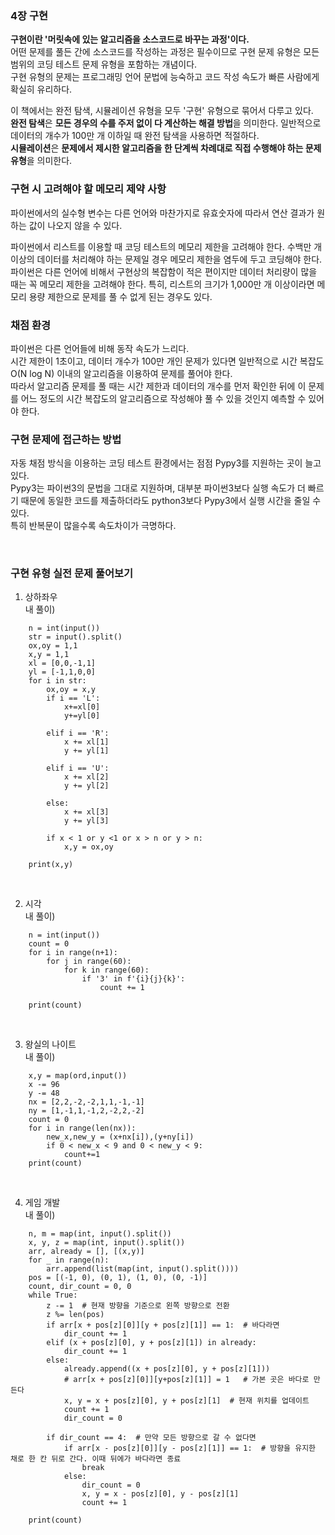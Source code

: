 ### 4장 구현
__구현이란 '머릿속에 있는 알고리즘을 소스코드로 바꾸는 과정'이다.__  
어떤 문제를 풀든 간에 소스코드를 작성하는 과정은 필수이므로 구현 문제 유형은 모든 범위의 코딩 테스트 문제 유형을 포함하는 개념이다.  
구현 유형의 문제는 프로그래밍 언어 문법에 능숙하고 코드 작성 속도가 빠른 사람에게 확실히 유리하다.  

이 책에서는 완전 탐색, 시뮬레이션 유형을 모두 '구현' 유형으로 묶어서 다루고 있다.  
<b>완전 탐색</b>은 <b>모든 경우의 수를 주저 없이 다 계산하는 해결 방법</b>을 의미한다. 일반적으로 데이터의 개수가 100만 개 이하일 때 완전 탐색을 사용하면 적절하다.    
<b>시뮬레이션</b>은 <b>문제에서 제시한 알고리즘을 한 단계씩 차례대로 직접 수행해야 하는 문제 유형</b>을 의미한다.  

### 구현 시 고려해야 할 메모리 제약 사항
파이썬에서의 실수형 변수는 다른 언어와 마찬가지로 유효숫자에 따라서 연산 결과가 원하는 값이 나오지 않을 수 있다.  

파이썬에서 리스트를 이용할 때 코딩 테스트의 메모리 제한을 고려해야 한다. 수백만 개 이상의 데이터를 처리해야 하는 문제일 경우 메모리 제한을 염두에 두고 코딩해야 한다.
파이썬은 다른 언어에 비해서 구현상의 복잡함이 적은 편이지만 데이터 처리량이 많을 때는 꼭 메모리 제한을 고려해야 한다. 특히, 리스트의 크기가 1,000만 개 이상이라면 메모리 용량 제한으로 문제를 풀 수 없게 된는 경우도 있다.

### 채점 환경
파이썬은 다른 언어들에 비해 동작 속도가 느리다.  
시간 제한이 1초이고, 데이터 개수가 100만 개인 문제가 있다면 일반적으로 시간 복잡도 O(N log N) 이내의 알고리즘을 이용하여 문제를 풀어야 한다.  
따라서 알고리즘 문제를 풀 때는 시간 제한과 데이터의 개수를 먼저 확인한 뒤에 이 문제를 어느 정도의 시간 복잡도의 알고리즘으로 작성해야 풀 수 있을 것인지 예측할 수 있어야 한다.  

### 구현 문제에 접근하는 방법
자동 채점 방식을 이용하는 코딩 테스트 환경에서는 점점 Pypy3를 지원하는 곳이 늘고 있다.  
Pypy3는 파이썬3의 문법을 그대로 지원하며, 대부분 파이썬3보다 실행 속도가 더 빠르기 때문에 동일한 코드를 제출하더라도 python3보다 Pypy3에서 실행 시간을 줄일 수 있다.  
특히 반복문이 많을수록 속도차이가 극명하다.  

<br>

### 구현 유형 실전 문제 풀어보기
1. 상하좌우   
내 풀이)
```
    n = int(input())
    str = input().split()
    ox,oy = 1,1
    x,y = 1,1
    xl = [0,0,-1,1]
    yl = [-1,1,0,0]
    for i in str:
        ox,oy = x,y
        if i == 'L':
            x+=xl[0]
            y+=yl[0]
    
        elif i == 'R':
            x += xl[1]
            y += yl[1]
    
        elif i == 'U':
            x += xl[2]
            y += yl[2]
    
        else:
            x += xl[3]
            y += yl[3]
    
        if x < 1 or y <1 or x > n or y > n:
            x,y = ox,oy
    
    print(x,y)
```

<br>

2. 시각    
내 풀이)    
```
    n = int(input())
    count = 0
    for i in range(n+1):
        for j in range(60):
            for k in range(60):
                if '3' in f'{i}{j}{k}':
                    count += 1
    
    print(count)
```

<br>

3. 왕실의 나이트  
내 풀이)
```
    x,y = map(ord,input())
    x -= 96
    y -= 48
    nx = [2,2,-2,-2,1,1,-1,-1]
    ny = [1,-1,1,-1,2,-2,2,-2]
    count = 0
    for i in range(len(nx)):
        new_x,new_y = (x+nx[i]),(y+ny[i])
        if 0 < new_x < 9 and 0 < new_y < 9:
            count+=1
    print(count)
```

<br>

4. 게임 개발  
내 풀이)  
```
    n, m = map(int, input().split())
    x, y, z = map(int, input().split())
    arr, already = [], [(x,y)]
    for _ in range(n):
        arr.append(list(map(int, input().split())))
    pos = [(-1, 0), (0, 1), (1, 0), (0, -1)]
    count, dir_count = 0, 0
    while True:
        z -= 1  # 현재 방향을 기준으로 왼쪽 방향으로 전환
        z %= len(pos)
        if arr[x + pos[z][0]][y + pos[z][1]] == 1:  # 바다라면
            dir_count += 1
        elif (x + pos[z][0], y + pos[z][1]) in already:
            dir_count += 1
        else:
            already.append((x + pos[z][0], y + pos[z][1]))
            # arr[x + pos[z][0]][y+pos[z][1]] = 1   # 가본 곳은 바다로 만든다
            x, y = x + pos[z][0], y + pos[z][1]  # 현재 위치를 업데이트
            count += 1
            dir_count = 0
    
        if dir_count == 4:  # 만약 모든 방향으로 갈 수 없다면
            if arr[x - pos[z][0]][y - pos[z][1]] == 1:  # 방향을 유지한 채로 한 칸 뒤로 간다. 이때 뒤에가 바다라면 종료
                break
            else:
                dir_count = 0
                x, y = x - pos[z][0], y - pos[z][1]
                count += 1
    
    print(count)
```


